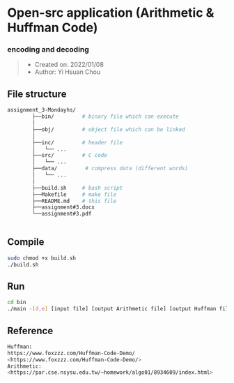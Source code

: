 # Open-src application (Arithmetic & Huffman Code)
### encoding and decoding 



 > * Created on: 2022/01/08 
 > * Author: Yi Hsuan Chou  
 

## File structure
```bash
assignment_3-Mondayhs/
        ├──bin/         # binary file which can execute
        │   
        ├──obj/         # object file which can be linked
        │ 
        ├──inc/         # header file
        │   └── ...
        ├──src/         # C code
        │   └── ...
        ├──data/         # compress data (different words)
        │   └── ...
        │
        ├──build.sh     # bash script
        ├──Makefile     # make file
        ├──README.md    # this file 
        ├──assignment#3.docx    
        └──assignment#3.pdf
        
 ```       
  
  
## Compile
```sh
sudo chmod +x build.sh
./build.sh
```

## Run
```sh
cd bin
./main -[d,e] [input file] [output Arithmetic file] [output Huffman file]       # Run
```

## Reference
```sh
Huffman:
https://www.foxzzz.com/Huffman-Code-Demo/
<https://www.foxzzz.com/Huffman-Code-Demo/>   
Arithmetic: 
<https://par.cse.nsysu.edu.tw/~homework/algo01/8934609/index.html>   
```
